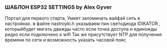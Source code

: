 ### ШАБЛОН ESP32 SETTINGS by Alex Gyver

Портал для первого старта, Умеет запоминать вайфай сеть в настройках. 
в файле nastroyki.h указываем пин светодиода IDIKATOR , которыйбудет мигать дважды часто если точка доступа и единожды редко если подключено к wifi
Так же присутствует NTP для получения времени по сети и возможность указать часовой пояс


